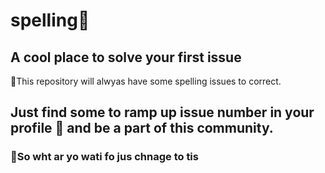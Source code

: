 # spelling💎
## A cool place to solve your first issue 
🎁This repository will alwyas have some spelling issues to correct. 
## Just find some to ramp up issue number in your profile 🎉 and be a part of this community. 
### 🍕So wht ar yo wati fo jus chnage to tis 
